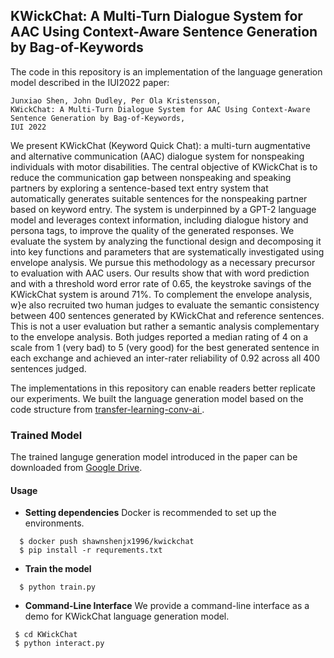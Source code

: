 ## KWickChat: A Multi-Turn Dialogue System for AAC Using Context-Aware Sentence Generation by Bag-of-Keywords
The code in this repository is an implementation of the language generation model described in the IUI2022 paper:

	Junxiao Shen, John Dudley, Per Ola Kristensson,
	KWickChat: A Multi-Turn Dialogue System for AAC Using Context-Aware Sentence Generation by Bag-of-Keywords, 
	IUI 2022
    
    
We present KWickChat (Keyword Quick Chat): a multi-turn augmentative and alternative communication (AAC) dialogue system for nonspeaking individuals with motor disabilities. 
The central objective of KWickChat is to reduce the communication gap between nonspeaking and speaking partners by exploring a sentence-based text entry system that automatically generates suitable sentences for the nonspeaking partner based on keyword entry. 
The system is underpinned by a GPT-2 language model and leverages context information, including dialogue history and persona tags, to improve the quality of the generated responses. We evaluate the system by analyzing the functional design and decomposing it into key functions and parameters that are systematically investigated using envelope analysis. 
We pursue this methodology as a necessary precursor to evaluation with AAC users.
Our results show that with word prediction and with a threshold word error rate of 0.65, the keystroke savings of the KWickChat system is around 71%. To complement the envelope analysis, w}e also recruited two human judges to evaluate the semantic consistency between 400 sentences generated by KWickChat and reference sentences. 
This is not a user evaluation but rather a semantic analysis complementary to the envelope analysis.
Both judges reported a median rating of 4 on a scale from 1 (very bad) to 5 (very good) for the best generated sentence in each exchange and achieved an inter-rater reliability of 0.92 across all 400 sentences judged.

The implementations in this repository can enable readers better replicate our experiments. 
We built the language generation model based on the code structure from <a href="https://github.com/huggingface/transfer-learning-conv-ai">transfer-learning-conv-ai
</a>.

### Trained Model 
The trained languge generation model introduced in the paper can be downloaded from <a href="https://drive.google.com/file/d/18UKpfjClRVClnZD590JIoaqb8AsJ4365/view?usp=sharing">Google Drive</a>.



#### Usage
- **Setting dependencies** 
Docker is recommended to set up the environments.
```
  $ docker push shawnshenjx1996/kwickchat
  $ pip install -r requrements.txt
```

- **Train the model**
```
  $ python train.py
```

- **Command-Line Interface**
We provide a command-line interface as a demo for KWickChat language generation model. 
```
 $ cd KWickChat	
 $ python interact.py
```  
